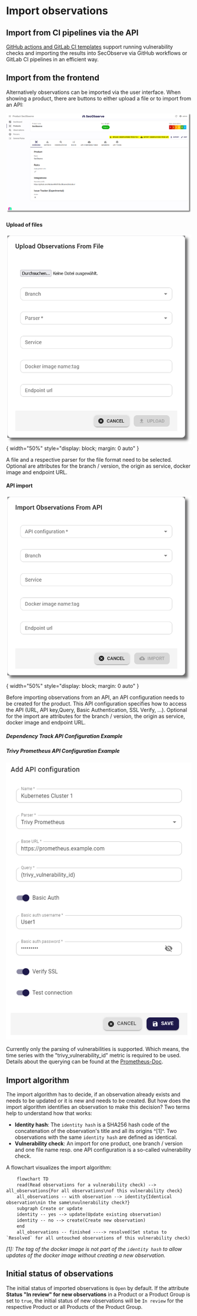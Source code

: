 # Import observations

## Import from CI pipelines via the API

[GitHub actions and GitLab CI templates](../integrations/github_actions_and_templates.md) support running vulnerability checks and importing the results into SecObserve via GitHub workflows or GitLab CI pipelines in an efficient way.

## Import from the frontend

Alternatively observations can be imported via the user interface. When showing a product, there are buttons to either upload a file or to import from an API:

![Start import](../assets/images/screenshot_import_1.png)

#### Upload of files

![Upload of files](../assets/images/screenshot_import_2.png){ width="50%" style="display: block; margin: 0 auto" }

A file and a respective parser for the file format need to be selected. Optional are attributes for the branch / version, the origin as service, docker image and endpoint URL.

#### API import

![API import](../assets/images/screenshot_import_3.png){ width="50%" style="display: block; margin: 0 auto" }

Before importing observations from an API, an API configuration needs to be created for the product. This API configuration specifies how to access the API (URL, API key,Query, Basic Authentication, SSL Verify, ...). Optional for the import are attributes for the branch / version, the origin as service, docker image and endpoint URL.

##### Dependency Track API Configuration Example

##### Trivy Prometheus API Configuration Example

![Upload of files](../assets/images/screenshot_add_api_trivy_prometheus.png)

Currently only the parsing of vulnerabilities is supported. Which means, the time series with the "trivy_vulnerability_id" metric is required to be used.  
Details about the querying can be found at the [Prometheus-Doc](https://prometheus.io/docs/prometheus/latest/querying/basics/).

## Import algorithm

The import algorithm has to decide, if an observation already exists and needs to be updated or it is new and needs to be created. But how does the import algorithm identifies an observation to make this decision? Two terms help to understand how that works:

* **Identity hash**: The `identity hash` is a SHA256 hash code of the concatenation of the observation's title and all its origins ^[1]^. Two observations with the same `identity hash` are defined as identical.
* **Vulnerability check**: An import for one product, one branch / version and one file name resp. one API configuration is a so-called vulnerability check.

A flowchart visualizes the import algorithm:

```mermaid
    flowchart TD
    read(Read observations for a vulnerability check) --> all_observations{For all observations\nof this vulnerability check}
    all_observations -- with observation --> identity{Identical observation\nin the same\nvulnerability check?}
    subgraph Create or update
    identity -- yes --> update(Update existing observation)
    identity -- no --> create(Create new observation)
    end
    all_observations -- finished ----> resolved(Set status to `Resolved` for all untouched observations of this vulnerability check)

```

*[1]: The tag of the docker image is not part of the `identity hash` to allow updates of the docker image without creating a new observation.*

## Initial status of observations

The initial status of imported observations is `Open` by default. If the attribute **Status "In review" for new observations** in a Product or a Product Group is set to `true`, the initial status of new observations will be `In review` for the respective Product or all Products of the Product Group.

